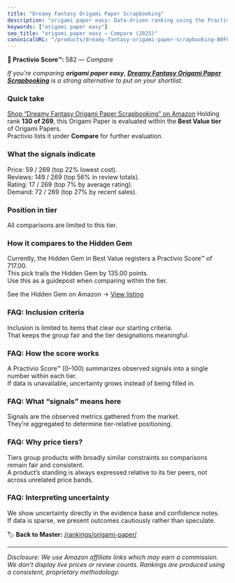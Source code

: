 ```yaml
---
title: "Dreamy Fantasy Origami Paper Scrapbooking"
description: "origami paper easy: Data-driven ranking using the Practivio Score™. Positioned by quality, value, demand, findability, momentum."
keywords: ["origami paper easy"]
seo_title: "origami paper easy — Compare (2025)"
canonicalURL: "/products/dreamy-fantasy-origami-paper-scrapbooking-B0F634CQCY/"
---
```


**🛒 Practivio Score™:** 582 — _Compare_


*If you're comparing **origami paper easy**, **[Dreamy Fantasy Origami Paper Scrapbooking](https://www.amazon.com/dp/B0F634CQCY?tag=practivio-20)** is a strong alternative to put on your shortlist.*
### Quick take
[Shop “Dreamy Fantasy Origami Paper Scrapbooking” on Amazon](https://www.amazon.com/dp/B0F634CQCY?tag=practivio-20)
Holding rank **130 of 269**, this Origami Paper is evaluated within the **Best Value tier** of Origami Papers.  
Practivio lists it under **Compare** for further evaluation.

### What the signals indicate
Price: 59 / 269 (top 22% lowest cost).  
Reviews: 149 / 269 (top 56% in review totals).  
Rating: 17 / 269 (top 7% by average rating).  
Demand: 72 / 269 (top 27% by recent sales).

### Position in tier
All comparisons are limited to this tier.

### How it compares to the Hidden Gem
Currently, the Hidden Gem in Best Value registers a Practivio Score™ of 717.00.  
This pick trails the Hidden Gem by 135.00 points.  
Use this as a guidepost when comparing within the tier.  

See the Hidden Gem on Amazon → [View listing](https://www.amazon.com/dp/B0BQTYYVZH?tag=practivio-20)

### FAQ: Inclusion criteria
Inclusion is limited to items that clear our starting criteria.  
That keeps the group fair and the tier designations meaningful.

### FAQ: How the score works
A Practivio Score™ (0–100) summarizes observed signals into a single number within each tier.  
If data is unavailable, uncertainty grows instead of being filled in.

### FAQ: What “signals” means here
Signals are the observed metrics gathered from the market.  
They’re aggregated to determine tier-relative positioning.

### FAQ: Why price tiers?
Tiers group products with broadly similar constraints so comparisons remain fair and consistent.  
A product’s standing is always expressed relative to its tier peers, not across unrelated price bands.

### FAQ: Interpreting uncertainty
We show uncertainty directly in the evidence base and confidence notes.  
If data is sparse, we present outcomes cautiously rather than speculate.

<!-- Missing template for Compare/CompareWithinPriceClass -->


🏷️ **Back to Master:** [/rankings/origami-paper/](/rankings/origami-paper/)

---
_Disclosure: We use Amazon affiliate links which may earn a commission. We don’t display live prices or review counts. Rankings are produced using a consistent, proprietary methodology._
